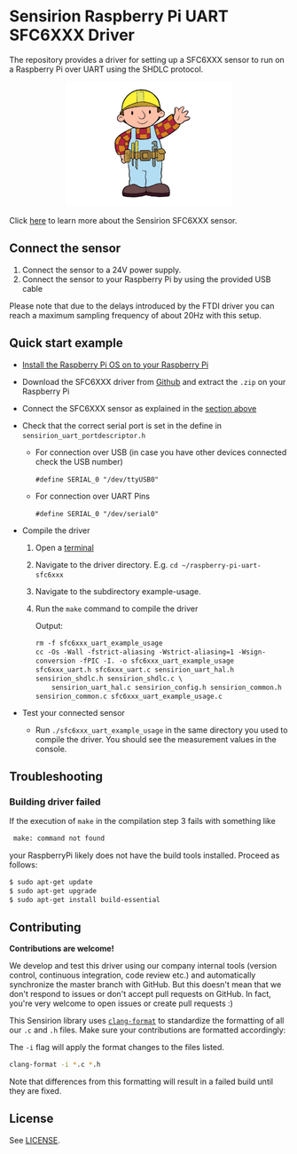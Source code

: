 # Sensirion Raspberry Pi UART SFC6XXX Driver

The repository provides a driver for setting up a SFC6XXX sensor to run on a Raspberry Pi over UART using the SHDLC protocol. 

<center><img src="images/product-image-dummy.jpeg" width="300px"></center>

Click [here](https://sensirion.com/products/catalog/?filter_category=b460ae72-20ef-488d-8be1-e66a7d53db33) to learn more about the Sensirion SFC6XXX sensor.


## Connect the sensor

1. Connect the sensor to a 24V power supply.
2. Connect the sensor to your Raspberry Pi by using the provided USB cable

Please note that due to the delays introduced by the FTDI driver you can 
reach a maximum sampling frequency of about 20Hz with this setup.

## Quick start example

- [Install the Raspberry Pi OS on to your Raspberry Pi](https://projects.raspberrypi.org/en/projects/raspberry-pi-setting-up)
- Download the SFC6XXX driver from [Github](https://github.com/Sensirion/raspberry-pi-uart-sfc6xxx) and extract the `.zip`
  on your Raspberry Pi
- Connect the SFC6XXX sensor as explained in the [section above](#connect-the-sensor)
- Check that the correct serial port is set in the define in `sensirion_uart_portdescriptor.h`
   - For connection over USB (in case you have other devices connected check the USB number)

     `#define SERIAL_0 "/dev/ttyUSB0"`

   - For connection over UART Pins 

     `#define SERIAL_0 "/dev/serial0"`

- Compile the driver
    1. Open a [terminal](https://projects.raspberrypi.org/en/projects/raspberry-pi-using/8)
    2. Navigate to the driver directory. E.g. `cd ~/raspberry-pi-uart-sfc6xxx`
    3. Navigate to the subdirectory example-usage.
    4. Run the `make` command to compile the driver

       Output:
       ```
       rm -f sfc6xxx_uart_example_usage
       cc -Os -Wall -fstrict-aliasing -Wstrict-aliasing=1 -Wsign-conversion -fPIC -I. -o sfc6xxx_uart_example_usage sfc6xxx_uart.h sfc6xxx_uart.c sensirion_uart_hal.h sensirion_shdlc.h sensirion_shdlc.c \ 
           sensirion_uart_hal.c sensirion_config.h sensirion_common.h sensirion_common.c sfc6xxx_uart_example_usage.c
       ```
- Test your connected sensor
    - Run `./sfc6xxx_uart_example_usage` in the same directory you used to compile the driver. You should see the
      measurement values in the console.

## Troubleshooting

### Building driver failed

If the execution of `make` in the compilation step 3 fails with something like

```bash
 make: command not found
```

your RaspberryPi likely does not have the build tools installed. Proceed as follows:

```
$ sudo apt-get update
$ sudo apt-get upgrade
$ sudo apt-get install build-essential
```



## Contributing

**Contributions are welcome!**

We develop and test this driver using our company internal tools (version
control, continuous integration, code review etc.) and automatically
synchronize the master branch with GitHub. But this doesn't mean that we don't
respond to issues or don't accept pull requests on GitHub. In fact, you're very
welcome to open issues or create pull requests :)

This Sensirion library uses
[`clang-format`](https://releases.llvm.org/download.html) to standardize the
formatting of all our `.c` and `.h` files. Make sure your contributions are
formatted accordingly:

The `-i` flag will apply the format changes to the files listed.

```bash
clang-format -i *.c *.h
```

Note that differences from this formatting will result in a failed build until
they are fixed.


## License

See [LICENSE](LICENSE).